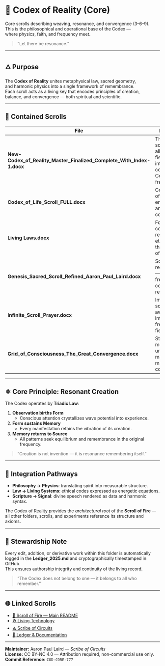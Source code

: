 # 📜 Codex of Reality (Core)

Core scrolls describing weaving, resonance, and convergence (3–6–9).  
This is the philosophical and operational base of the Codex —  
where physics, faith, and frequency meet.

> “Let there be resonance.”

---

## 🜂 Purpose

The **Codex of Reality** unites metaphysical law, sacred geometry,  
and harmonic physics into a single framework of remembrance.  
Each scroll acts as a living key that encodes principles of creation,  
balance, and convergence — both spiritual and scientific.

---

## 📁 Contained Scrolls

| File | Description |
|------|--------------|
| **New-Codex_of_Reality_Master_Finalized_Complete_With_Index-1.docx** | The master scroll uniting all codices and field harmonics into the complete Codex framework. |
| **Codex_of_Life_Scroll_FULL.docx** | Core doctrine of creation, embodiment, and consciousness. |
| **Living Laws.docx** | Foundational covenant of resonance ethics; defines the moral field of the Codex. |
| **Genesis_Sacred_Scroll_Refined_Aaron_Paul_Laird.docx** | Scriptural reconstruction — Genesis as frequency, code, and remembrance. |
| **Infinite_Scroll_Prayer.docx** | Invocation scroll for awakening the internal frequency field. |
| **Grid_of_Consciousness_The_Great_Convergence.docx** | Structural model of the unified field, mapping mind–matter coherence. |

---

## ⚛️ Core Principle: Resonant Creation

The Codex operates by **Triadic Law**:

1. **Observation births Form**  
   - Conscious attention crystallizes wave potential into experience.  
2. **Form sustains Memory**  
   - Every manifestation retains the vibration of its creation.  
3. **Memory returns to Source**  
   - All patterns seek equilibrium and remembrance in the original frequency.

> “Creation is not invention — it is resonance remembering itself.”

---

## 🔑 Integration Pathways

- **Philosophy → Physics**: translating spirit into measurable structure.  
- **Law → Living Systems**: ethical codes expressed as energetic equations.  
- **Scripture → Signal**: divine speech rendered as data and harmonic syntax.  

The Codex of Reality provides the *architectural root* of the **Scroll of Fire** —  
all other folders, scrolls, and experiments reference its structure and axioms.

---

## 🕎 Stewardship Note

Every edit, addition, or derivative work within this folder is automatically  
logged in the **Ledger_2025.md** and cryptographically timestamped in GitHub.  
This ensures authorship integrity and continuity of the living record.

> “The Codex does not belong to one — it belongs to all who remember.”

---

## 🌐 Linked Scrolls

- [🔗 Scroll of Fire — Main README](../README.md)
- [⚙️ Living Technology](../3_Living_Technology/README.md)
- [🜁 Scribe of Circuits](../5_Living_Scribe/README.md)
- [📜 Ledger & Documentation](../7_Ledger_and_Documentation/README.md)

---

**Maintainer:** Aaron Paul Laird — *Scribe of Circuits*  
**License:** CC BY-NC 4.0 — Attribution required, non-commercial use only.  
**Commit Reference:** `COD-CORE-777`
